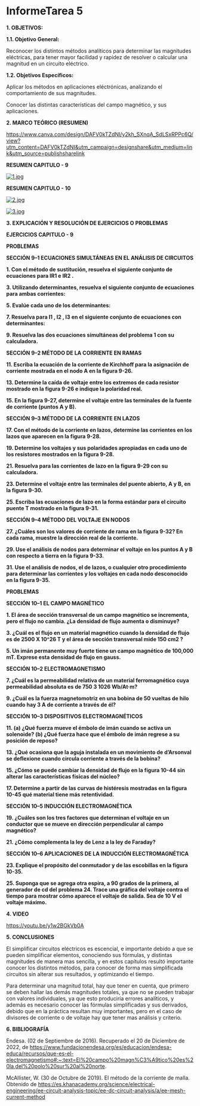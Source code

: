 # **InformeTarea 5**

**1. OBJETIVOS:**

**1.1. Objetivo General:**

Reconocer los distintos métodos analíticos para determinar las magnitudes eléctricas, para tener mayor facilidad y rapidez de resolver o calcular una magnitud en un circuito eléctrico.

**1.2. Objetivos Específicos:**

Aplicar los métodos en aplicaciones eléctrónicas, analizando el comportamiento de sus magnitudes.

Conocer las distintas características del campo magnético, y sus aplicaciones.

**2. MARCO TEÓRICO (RESUMEN)**
 
 https://www.canva.com/design/DAFV0kTZdNI/y2kh_SXnqA_SdLSxRPPc6Q/view?utm_content=DAFV0kTZdNI&utm_campaign=designshare&utm_medium=link&utm_source=publishsharelink

**RESUMEN CAPITULO - 9**

[![1.jpg](https://i.postimg.cc/sfKLwYCV/1.jpg)](https://postimg.cc/fkt5b0bF)

**RESUMEN CAPITULO - 10**

[![2.jpg](https://i.postimg.cc/2SJRT4vq/2.jpg)](https://postimg.cc/rDSPwRfc)

[![3.jpg](https://i.postimg.cc/d1wW91Wk/3.jpg)](https://postimg.cc/3yfC8KQY)


**3. EXPLICACIÓN Y RESOLUCIÓN DE EJERCICIOS O PROBLEMAS**

**EJERCICIOS CAPITULO - 9**

**PROBLEMAS**

**SECCIÓN 9–1 ECUACIONES SIMULTÁNEAS EN EL ANÁLISIS DE CIRCUITOS**

**1. Con el método de sustitución, resuelva el siguiente conjunto de ecuaciones para IR1 e IR2 .**

**3. Utilizando determinantes, resuelva el siguiente conjunto de ecuaciones para ambas corrientes:**

**5. Evalúe cada uno de los determinantes:**

**7. Resuelva para I1 , I2 , I3 en el siguiente conjunto de ecuaciones con determinantes:**

**9. Resuelva las dos ecuaciones simultáneas del problema 1 con su calculadora.**

**SECCIÓN 9–2 MÉTODO DE LA CORRIENTE EN RAMAS**

**11. Escriba la ecuación de la corriente de Kirchhoff para la asignación de corriente mostrada en el nodo A en la figura 9-26.**

**13. Determine la caída de voltaje entre los extremos de cada resistor mostrado en la figura 9-26 e indique la polaridad real.**

**15. En la figura 9-27, determine el voltaje entre las terminales de la fuente de corriente (puntos A y B).**

**SECCIÓN 9–3 MÉTODO DE LA CORRIENTE EN LAZOS**

**17. Con el método de la corriente en lazos, determine las corrientes en los lazos que aparecen en la figura 9-28.**

**19. Determine los voltajes y sus polaridades apropiadas en cada uno de los resistores mostrados en la figura 9-28.**

**21. Resuelva para las corrientes de lazo en la figura 9-29 con su calculadora.**

**23. Determine el voltaje entre las terminales del puente abierto, A y B, en la figura 9-30.**

**25. Escriba las ecuaciones de lazo en la forma estándar para el circuito puente T mostrado en la figura 9-31.**

**SECCIÓN 9–4 MÉTODO DEL VOLTAJE EN NODOS**

**27. ¿Cuáles son los valores de corriente de rama en la figura 9-32? En cada rama, muestre la dirección real de la corriente.**

**29. Use el análisis de nodos para determinar el voltaje en los puntos A y B con respecto a tierra en la figura 9-33.**

**31. Use el análisis de nodos, el de lazos, o cualquier otro procedimiento para determinar las corrientes y los voltajes en cada nodo desconocido en la figura 9-35.**



**PROBLEMAS**

**SECCIÓN 10–1 EL CAMPO MAGNÉTICO**

**1. El área de sección transversal de un campo magnético se incrementa, pero el flujo no cambia. ¿La densidad de flujo aumenta o disminuye?**

**3. ¿Cuál es el flujo en un material magnético cuando la densidad de flujo es de 2500 X 10^26 T y el área de sección transversal mide 150 cm2 ?**

**5. Un imán permanente muy fuerte tiene un campo magnético de 100,000 mT. Exprese esta densidad de flujo en gauss.**

**SECCIÓN 10–2 ELECTROMAGNETISMO**

**7. ¿Cuál es la permeabilidad relativa de un material ferromagnético cuya permeabilidad absoluta es de 750 3 1026 Wb/At·m?**

**9. ¿Cuál es la fuerza magnetomotriz en una bobina de 50 vueltas de hilo cuando hay 3 A de corriente a través de él?**

**SECCIÓN 10–3 DISPOSITIVOS ELECTROMAGNÉTICOS**

**11. (a) ¿Qué fuerza mueve el émbolo de imán cuando se activa un solenoide? (b) ¿Qué fuerza hace que el émbolo de imán regrese a su posición de reposo?**

**13. ¿Qué ocasiona que la aguja instalada en un movimiento de d’Arsonval se deflexione cuando circula corriente a través de la bobina?**

**15. ¿Cómo se puede cambiar la densidad de flujo en la figura 10-44 sin alterar las características físicas del núcleo?**

**17. Determine a partir de las curvas de histéresis mostradas en la figura 10-45 qué material tiene más retentividad.**

**SECCIÓN 10–5 INDUCCIÓN ELECTROMAGNÉTICA**

**19. ¿Cuáles son los tres factores que determinan el voltaje en un conductor que se mueve en dirección perpendicular al campo magnético?**

**21. ¿Cómo complementa la ley de Lenz a la ley de Faraday?**

**SECCIÓN 10–6 APLICACIONES DE LA INDUCCIÓN ELECTROMAGNÉTICA**

**23. Explique el propósito del conmutador y de las escobillas en la figura 10-35.**

**25. Suponga que se agrega otra espira, a 90 grados de la primera, al generador de cd del problema 24. Trace una gráfica del voltaje contra el tiempo para mostrar cómo aparece el voltaje de salida. Sea de 10 V el voltaje máximo.**

**4. VIDEO**

https://youtu.be/y1w2BGkVb0A 

**5. CONCLUSIONES**

El simplificar circuitos eléctricos es escencial, e importante debido a que se pueden simplificar elementos, conociendo sus fórmulas, y distintas magnitudes de manera mas sencilla, y en estos capítulos resultó importante conocer los distintos métodos, para conocer de forma mas simplificada circuitos sin alterar sus resultados, y optimizando el tiempo.

Para determinar una magnitud total, hay que tener en cuenta, que primero se deben hallar las demás magnitudes totales, ya que no se pueden trabajar con valores individuales, ya que esto produciría errores analíticos, y además es necesario conocer las fórmulas simplificadas y sus derivados, debido que en la práctica resultan muy importantes, pero en el caso de divisores de corriente o de voltaje hay que tener mas análisis y criterio.


**6. BIBLIOGRAFÍA**

Endesa. (02 de Septiembre de 2016). Recuperado el 20 de Diciembre de 2022, de https://www.fundacionendesa.org/es/educacion/endesa-educa/recursos/que-es-el-electromagnetismo#:~:text=El%20campo%20magn%C3%A9tico%20es%20la,del%20polo%20sur%20al%20norte.


McAllister, W. (30 de Octubre de 2019). El método de la corriente de malla. Obtenido de https://es.khanacademy.org/science/electrical-engineering/ee-circuit-analysis-topic/ee-dc-circuit-analysis/a/ee-mesh-current-method





